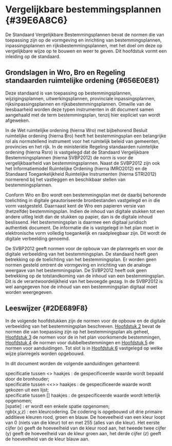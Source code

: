 # Vergelijkbare bestemmingsplannen {#39E6A8C6}

De Standaard Vergelijkbare Bestemmingsplannen bevat de normen die van toepassing zijn op de vormgeving en inrichting van bestemmingsplannen, inpassingsplannen en rijksbestemmingsplannen, met het doel om deze op vergelijkbare wijze op te bouwen en weer te geven. Dit hoofdstuk vormt een inleiding op de standaard.<br/>
## Grondslagen in Wro, Bro en Regeling standaarden ruimtelijke ordening {#656E0E81}

Deze standaard is van toepassing op bestemmingsplannen, wijzigingsplannen, uitwerkingsplannen, provinciale inpassingsplannen, rijksinpassingsplannen en rijksbestemmingsplannen. Omwille van de leesbaarheid worden deze typen instrumenten in dit document samen aangehaald met de term bestemmingsplan, tenzij hier expliciet van wordt afgeweken.

In de Wet ruimtelijke ordening (hierna Wro) met bijbehorend Besluit ruimtelijke ordening (hierna Bro) heeft het bestemmingsplan een belangrijke rol als normstellend instrument voor het ruimtelijk beleid van gemeenten, provincies en het rijk. In de ministeriële Regeling standaarden ruimtelijke ordening (hierna Rsro) is vastgelegd dat de Standaard Vergelijkbare Bestemmingsplannen (hierna SVBP2012) de norm is voor de vergelijkbaarheid van bestemmingsplannen. Naast de SVBP2012 zijn ook het Informatiemodel Ruimtelijke Ordening (hierna IMRO2012) en de Standaard Toegankelijkheid Ruimtelijke Instrumenten (hierna STRI2012) normerend bij het vastleggen en beschikbaar stellen van bestemmingsplannen.

Conform Wro en Bro wordt een bestemmingsplan met de daarbij behorende toelichting in digitale geautoriseerde bronbestanden vastgelegd en in die vorm vastgesteld. Daarnaast kent de Wro een papieren versie van (hetzelfde) bestemmingsplan.  Indien de inhoud van digitale stukken tot een andere uitleg leidt dan de stukken op papier, dan is de digitale inhoud beslissend. Het bestemmingsplan is daarmee een digitaal juridisch authentiek document. De informatie die is vastgelegd in het plan moet in elektronische vorm volledig toegankelijk en raadpleegbaar zijn. Dit wordt de digitale verbeelding genoemd.

De SVBP2012 geeft normen voor de  opbouw van de planregels en voor de digitale verbeelding van het bestemmingsplan. De standaard heeft geen betrekking op de toelichting van het bestemmingsplan. Er worden geen normen gesteld omtrent de vormgeving en inrichting van de analoge weergave van het bestemmingsplan. De SVBP2012 heeft ook geen betrekking op de totstandkoming van de inhoud van een bestemmingsplan. Dit is de verantwoordelijkheid van het bevoegde gezag. In de SVBP2012 is wel aangegeven hoe de inhoud van een bestemmingsplan digitaal moet worden weergegeven.<br/>
## Leeswijzer {#2DE689F8}

In de volgende hoofdstukken zijn de normen voor de opbouw en de digitale verbeelding van het bestemmingsplan beschreven. <a href='#2DE68A05'>Hoofdstuk 2</a> bevat de normen die van toepassing zijn op het bestemmingsplan als geheel, <a href='#6461A652'>Hoofdstuk 3</a> de normen voor de in het plan voorkomende bestemmingen, <a href='#3859D477'>Hoofdstuk 4</a> de normen voor dubbelbestemmingen en <a href='#42FA4C1B'>Hoofdstuk 5</a> de normen voor aanduidingen. Tot slot is in <a href='#6241A230'>Hoofdstuk 6</a> vastgelegd op welke wijze planregels worden opgebouwd.

In dit document worden de volgende aanduidingen gehanteerd:

specificatie tussen \<\> haakjes : de gespecificeerde waarde wordt bepaald door de bronhouder;<br/>
specificatie tussen \<\<\>\> haakjes : de gespecificeerde waarde wordt gekozen uit een lijst;<br/>
specificatie tussen \[\] haakjes : de gespecificeerde waarde wordt letterlijk opgenomen;<br/>
\[spatie\] : er wordt een enkele spatie opgenomen;<br/>
rgb(x,y,z) : een kleurcodering. De codering is opgebouwd uit drie primaire additieve kleuren rood, groen en blauw. De hoeveelheid van een kleur loopt van 0 (niets van die kleur) tot en met 255 (alles van die kleur). Het eerste cijfer (x) geeft de hoeveelheid van de kleur rood aan, het tweede twee cijfer (y) geeft de hoeveelheid van de kleur groen aan, het derde cijfer (z) geeft de hoeveelheid van de kleur blauw aan.

